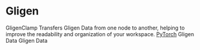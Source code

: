 # Gligen

<deflist type="narrow">
    <def title="Full Name">
        GligenClamp
    </def>
    <def title="Description">
        Transfers Gligen Data from one node to another,
        helping to improve the readability and organization of your workspace.
    </def>
        <def title="Backend">
            <a href="Modules.md" anchor="pytorch" summary="Image processing with pure Tensor without transformations.">PyTorch</a>
        </def>
    <def title="Input Parameters">
        <deflist type="narrow">
            <def title="Gligen">
                Gligen Data
            </def>
        </deflist>
    </def>
    <def title="Output Parameters">
        <deflist type="narrow">
            <def title="Gligen">
                Gligen Data
            </def>
        </deflist>
    </def>
</deflist>

